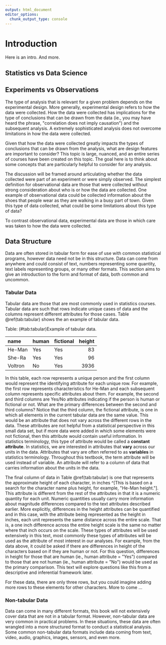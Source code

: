 ```yaml
---
output: html_document
editor_options: 
  chunk_output_type: console
---
```

# Introduction

Here is an intro. And more.

## Statistics vs Data Science


## Experiments vs Observations

The type of analysis that is relevant for a given problem depends on the experimental design. More generally, experimental design refers to how the data were collected. How the data were collected has implications for the type of conclusions that can be drawn from the data (ie., you may have heard the phrase, "correlation does not imply causation") and the subsequent analysis. A extremely sophisticated analysis does not overcome limitations in how the data were collected. 

Given that how the data were collected greatly impacts the types of conclusions that can be drawn from the analysis, what are design features are important to consider? This topic is large, nuanced, and an entire series of courses have been created on this topic. The goal here is to think about some concepts that are particularly helpful to consider for any analysis. 

The discussion will be framed around articulating whether the data collected were part of an experiment or were simply observed. The simplest definition for observational data are those that were collected without strong consideration about who is or how the data are collected. One example of observational data could be collected information about the shoes that people wear as they are walking in a busy part of town. Given this type of data collected, what could be some limitations about this type of data? 

To contrast observational data, experimental data are those in which care was taken to how the data were collected. 

## Data Structure

Data are often stored in tabular form for ease of use with common statistical programs, however data need not be in this structure. Data can come from anywhere and could consist of text, numbers representing some quantity, text labels representing groups, or many other formats. This section aims to give an introduction to the form and format of data, both common and uncommon.

### Tabular Data
Tabular data are those that are most commonly used in statistics courses. Tabular data are such that rows indicate unique cases of data and the columns represent different attributes for those cases. Table \@ref(tab:tabular) shows the an example of tabular data. 


Table: (\#tab:tabular)Example of tabular data.

|name    |human |fictional | height|
|:-------|:-----|:---------|------:|
|He-Man  |Yes   |Yes       |     83|
|She-Ra  |Yes   |Yes       |     96|
|Voltron |No    |Yes       |   3936|

In this table, each row represents a unique person and the first column would represent the identifying attribute for each unique row. For example, the first row represents characteristics for He-Man and each subsequent column represents specific attributes about them. For example, the second and third columns are Yes/No attributes indicating if the person is human or fictional or not. What are the primary differences between the second and third columns? Notice that the third column, the fictional attribute, is one in which all elements in the current tabular data are the same value. This would be an attribute that does not vary across the different rows in the data. These attributes are not helpful from a statistical perspective in this small data set, but if more data were added in which some elements were not fictional, then this attribute would contain useful information. In statistics terminology, this type of attribute would be called a **constant attribute**. In statistics, we are interested in attributes that **vary** across our units in the data. Attributes that vary are often referred to as **variables** in statistics terminology. Throughout this textbook, the term attribute will be used instead of variable. An attribute will refer to a column of data that carries information about the units in the data. 

The final column of data in Table \@ref(tab:tabular) is one that represents the approximate height of each character, in inches ^[This is based on a search for the character name plus height, for example, "He-Man height."]. This attribute is different from the rest of the attributes in that it is a numeric quantity for each unit. Numeric quantities usually carry more information about magnitude differences compared to the text attributes described earlier. More explicitly, differences in the height attributes can be quantified and in this case, with the attribute being represented as the height in inches, each unit represents the same distance across the entire scale. That is, a one inch difference across the entire height scale is the same no matter where that inch occurs on the scale. These types of attributes will be used extensively in this text, most commonly these types of attributes will be used as the attribute of most interest in our analyses. For example, from the data above, it could be asked if there are differences in height of the characters based on if they are human or not. For this question, differences in height for those that are human (ie., human attribute = "Yes") compared to those that are not human (ie., human attribute = "No") would be used as the primary comparison. This text will explore questions like this from a descriptive and inferential framework later. 

For these data, there are only three rows, but you could imagine adding more rows to these elements for other characters. More to come ...

### Non-tabular Data

Data can come in many different formats, this book will not extensively cover data that are not in a tabular format. However, non-tabular data are very common in practical problems. In these situations, these data are often wrangled into a more structured format to conduct a statistical analysis. Some common non-tabular data formats include data coming from text, video, audio, graphics, images, sensors, and even more. 


